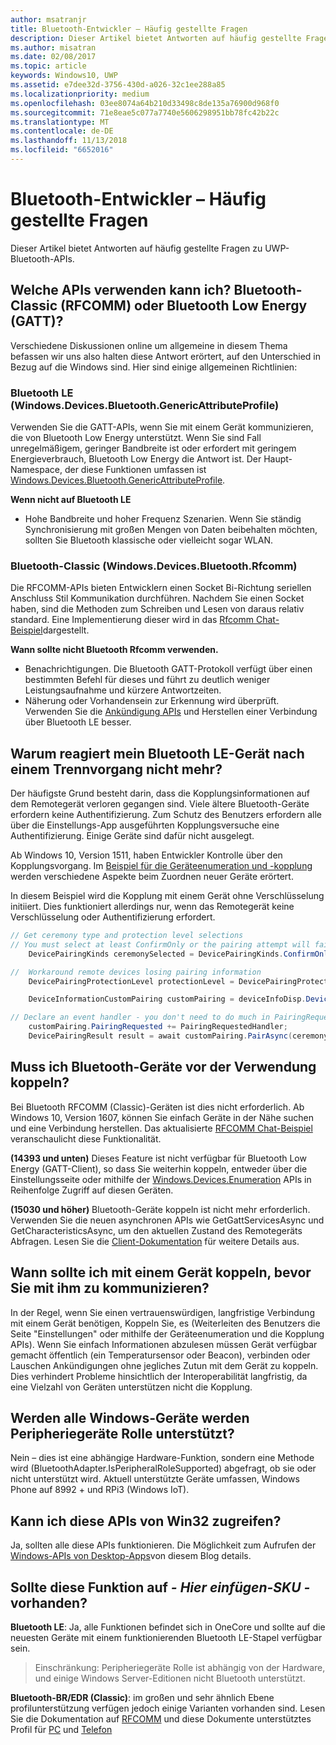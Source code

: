 ```yaml
---
author: msatranjr
title: Bluetooth-Entwickler – Häufig gestellte Fragen
description: Dieser Artikel bietet Antworten auf häufig gestellte Fragen zu den UWP-Bluetooth-APIs.
ms.author: misatran
ms.date: 02/08/2017
ms.topic: article
keywords: Windows10, UWP
ms.assetid: e7dee32d-3756-430d-a026-32c1ee288a85
ms.localizationpriority: medium
ms.openlocfilehash: 03ee8074a64b210d33498c8de135a76900d968f0
ms.sourcegitcommit: 71e8eae5c077a7740e5606298951bb78fc42b22c
ms.translationtype: MT
ms.contentlocale: de-DE
ms.lasthandoff: 11/13/2018
ms.locfileid: "6652016"
---
```

# <a name="bluetooth-developer-faq"></a>Bluetooth-Entwickler – Häufig gestellte Fragen

Dieser Artikel bietet Antworten auf häufig gestellte Fragen zu UWP-Bluetooth-APIs.

## <a name="what-apis-do-i-use-bluetooth-classic-rfcomm-or-bluetooth-low-energy-gatt"></a>Welche APIs verwenden kann ich? Bluetooth-Classic (RFCOMM) oder Bluetooth Low Energy (GATT)?
Verschiedene Diskussionen online um allgemeine in diesem Thema befassen wir uns also halten diese Antwort erörtert, auf den Unterschied in Bezug auf die Windows sind. Hier sind einige allgemeinen Richtlinien:

### <a name="bluetooth-le-windowsdevicesbluetoothgenericattributeprofile"></a>Bluetooth LE (Windows.Devices.Bluetooth.GenericAttributeProfile)

Verwenden Sie die GATT-APIs, wenn Sie mit einem Gerät kommunizieren, die von Bluetooth Low Energy unterstützt. Wenn Sie sind Fall unregelmäßigem, geringer Bandbreite ist oder erfordert mit geringem Energieverbrauch, Bluetooth Low Energy die Antwort ist. Der Haupt-Namespace, der diese Funktionen umfassen ist [Windows.Devices.Bluetooth.GenericAttributeProfile](https://docs.microsoft.com/en-us/uwp/api/Windows.Devices.Bluetooth.GenericAttributeProfile). 

**Wenn nicht auf Bluetooth LE**
- Hohe Bandbreite und hoher Frequenz Szenarien. Wenn Sie ständig Synchronisierung mit großen Mengen von Daten beibehalten möchten, sollten Sie Bluetooth klassische oder vielleicht sogar WLAN. 

### <a name="bluetooth-classic-windowsdevicesbluetoothrfcomm"></a>Bluetooth-Classic (Windows.Devices.Bluetooth.Rfcomm)

Die RFCOMM-APIs bieten Entwicklern einen Socket Bi-Richtung seriellen Anschluss Stil Kommunikation durchführen. Nachdem Sie einen Socket haben, sind die Methoden zum Schreiben und Lesen von daraus relativ standard. Eine Implementierung dieser wird in das [Rfcomm Chat-Beispiel](https://github.com/Microsoft/Windows-universal-samples/tree/dev/Samples/BluetoothRfcommChat)dargestellt. 

**Wann sollte nicht Bluetooth Rfcomm verwenden.** 
- Benachrichtigungen. Die Bluetooth GATT-Protokoll verfügt über einen bestimmten Befehl für dieses und führt zu deutlich weniger Leistungsaufnahme und kürzere Antwortzeiten. 
- Näherung oder Vorhandensein zur Erkennung wird überprüft. Verwenden Sie die [Ankündigung APIs](https://docs.microsoft.com/en-us/uwp/api/windows.devices.bluetooth.advertisement) und Herstellen einer Verbindung über Bluetooth LE besser. 


## <a name="why-does-my-bluetooth-le-device-stop-responding-after-a-disconnect"></a>Warum reagiert mein Bluetooth LE-Gerät nach einem Trennvorgang nicht mehr?

Der häufigste Grund besteht darin, dass die Kopplungsinformationen auf dem Remotegerät verloren gegangen sind. Viele ältere Bluetooth-Geräte erfordern keine Authentifizierung. Zum Schutz des Benutzers erfordern alle über die Einstellungs-App ausgeführten Kopplungsversuche eine Authentifizierung. Einige Geräte sind dafür nicht ausgelegt. 

Ab Windows 10, Version 1511, haben Entwickler Kontrolle über den Kopplungsvorgang. Im [Beispiel für die Geräteenumeration und -kopplung](https://github.com/Microsoft/Windows-universal-samples/tree/master/Samples/DeviceEnumerationAndPairing) werden verschiedene Aspekte beim Zuordnen neuer Geräte erörtert.

In diesem Beispiel wird die Kopplung mit einem Gerät ohne Verschlüsselung initiiert. Dies funktioniert allerdings nur, wenn das Remotegerät keine Verschlüsselung oder Authentifizierung erfordert.

```csharp
// Get ceremony type and protection level selections
// You must select at least ConfirmOnly or the pairing attempt will fail
    DevicePairingKinds ceremonySelected = DevicePairingKinds.ConfirmOnly;

//  Workaround remote devices losing pairing information
    DevicePairingProtectionLevel protectionLevel = DevicePairingProtectionLevel.None

    DeviceInformationCustomPairing customPairing = deviceInfoDisp.DeviceInformation.Pairing.Custom;

// Declare an event handler - you don't need to do much in PairingRequestedHandler since the ceremony is "None"
    customPairing.PairingRequested += PairingRequestedHandler;
    DevicePairingResult result = await customPairing.PairAsync(ceremonySelected, protectionLevel);
```

## <a name="do-i-have-to-pair-bluetooth-devices-before-using-them"></a>Muss ich Bluetooth-Geräte vor der Verwendung koppeln?

Bei Bluetooth RFCOMM (Classic)-Geräten ist dies nicht erforderlich. Ab Windows 10, Version 1607, können Sie einfach Geräte in der Nähe suchen und eine Verbindung herstellen. Das aktualisierte [RFCOMM Chat-Beispiel](https://github.com/Microsoft/Windows-universal-samples/tree/dev/Samples/BluetoothRfcommChat) veranschaulicht diese Funktionalität. 

**(14393 und unten)** Dieses Feature ist nicht verfügbar für Bluetooth Low Energy (GATT-Client), so dass Sie weiterhin koppeln, entweder über die Einstellungsseite oder mithilfe der [Windows.Devices.Enumeration](https://msdn.microsoft.com/en-us/library/windows/apps/windows.devices.enumeration.aspx) APIs in Reihenfolge Zugriff auf diesen Geräten.

**(15030 und höher)** Bluetooth-Geräte koppeln ist nicht mehr erforderlich. Verwenden Sie die neuen asynchronen APIs wie GetGattServicesAsync und GetCharacteristicsAsync, um den aktuellen Zustand des Remotegeräts Abfragen. Lesen Sie die [Client-Dokumentation](gatt-client.md) für weitere Details aus. 

## <a name="when-should-i-pair-with-a-device-before-communicating-with-it"></a>Wann sollte ich mit einem Gerät koppeln, bevor Sie mit ihm zu kommunizieren?
In der Regel, wenn Sie einen vertrauenswürdigen, langfristige Verbindung mit einem Gerät benötigen, Koppeln Sie, es (Weiterleiten des Benutzers die Seite "Einstellungen" oder mithilfe der Geräteenumeration und die Kopplung APIs). Wenn Sie einfach Informationen abzulesen müssen Gerät verfügbar gemacht öffentlich (ein Temperatursensor oder Beacon), verbinden oder Lauschen Ankündigungen ohne jegliches Zutun mit dem Gerät zu koppeln. Dies verhindert Probleme hinsichtlich der Interoperabilität langfristig, da eine Vielzahl von Geräten unterstützen nicht die Kopplung. 

## <a name="do-all-windows-devices-support-peripheral-role"></a>Werden alle Windows-Geräte werden Peripheriegeräte Rolle unterstützt?

Nein – dies ist eine abhängige Hardware-Funktion, sondern eine Methode wird (BluetoothAdapter.IsPeripheralRoleSupported) abgefragt, ob sie oder nicht unterstützt wird.  Aktuell unterstützte Geräte umfassen, Windows Phone auf 8992 + und RPi3 (Windows IoT). 

## <a name="can-i-access-these-apis-from-win32"></a>Kann ich diese APIs von Win32 zugreifen?

Ja, sollten alle diese APIs funktionieren. Die Möglichkeit zum Aufrufen der [Windows-APIs von Desktop-Apps](https://blogs.windows.com/buildingapps/2017/01/25/calling-windows-10-apis-desktop-application/)von diesem Blog details. 
## <a name="is-this-functionality-supposed-to-exist-on--insert-sku-here-"></a>Sollte diese Funktion auf *- Hier einfügen-SKU -* vorhanden?

**Bluetooth LE**: Ja, alle Funktionen befindet sich in OneCore und sollte auf die neuesten Geräte mit einem funktionierenden Bluetooth LE-Stapel verfügbar sein. 
> Einschränkung: Peripheriegeräte Rolle ist abhängig von der Hardware, und einige Windows Server-Editionen nicht Bluetooth unterstützt. 

**Bluetooth-BR/EDR (Classic)**: im großen und sehr ähnlich Ebene profilunterstützung verfügen jedoch einige Varianten vorhanden sind. Lesen Sie die Dokumentation auf [RFCOMM](send-or-receive-files-with-rfcomm.md) und diese Dokumente unterstütztes Profil für [PC](https://support.microsoft.com/en-us/help/10568/windows-10-supported-bluetooth-profiles) und [Telefon](https://support.microsoft.com/en-us/help/10569/windows-10-mobile-supported-bluetooth-profiles)

